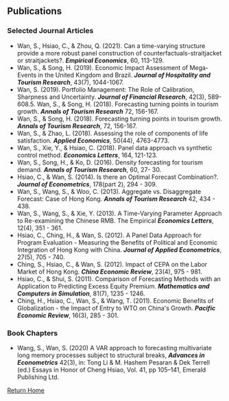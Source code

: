 ## Publications

### Selected Journal Articles

* Wan, S., Hsiao, C., & Zhou, Q. (2021). Can a time-varying structure provide a more robust panel construction of counterfactuals-straitjacket or straitjackets?. ***Empirical Economics***, 60, 113-129.
* Wan, S., & Song, H. (2019). Economic Impact Assessment of Mega-Events in the United Kingdom and Brazil. ***Journal of Hospitality and Tourism Research***, 43(7), 1044-1067.
* Wan, S. (2019). Portfolio Management: The Role of Calibration, Sharpness and Uncertainty. ***Journal of Financial Research***, 42(3), 589-608.5. Wan, S., & Song, H. (2018). Forecasting turning points in tourism growth. ***Annals of Tourism Research*** 72, 156-167.
* Wan, S., & Song, H. (2018). Forecasting turning points in tourism growth. ***Annals of Tourism Research***, 72, 156-167.
* Wan, S., & Zhao, L. (2018). Assessing the role of components of life satisfaction. ***Applied Economics***, 50(44), 4763-4773.
* Wan, S., Xie, Y., & Hsiao, C. (2018). Panel data approach vs synthetic control method. ***Economics Letters***, 164, 121-123.
* Wan, S., Song, H., & Ko, D. (2016). Density forecasting for tourism demand. ***Annals of Tourism Research***, 60, 27- 30.
* Hsiao, C., & Wan, S. (2014). Is there an Optimal Forecast Combination?. ***Journal of Econometrics***, 178(part 2), 294 - 309.
* Wan, S., Wang, S., & Woo, C. (2013). Aggregate vs. Disaggregate Forecast: Case of Hong Kong. ***Annals of Tourism Research*** 42, 434 - 438.
* Wan, S., Wang, S., & Xie, Y. (2013). A Time-Varying Parameter Approach to Re-examining the Chinese RMB. The Empirical ***Economics Letters***, 12(4), 351 - 361.
* Hsiao, C., Ching, H., & Wan, S. (2012). A Panel Data Approach for Program Evaluation - Measuring the Benefits of Political and Economic Integration of Hong Kong with China. ***Journal of Applied Econometrics***, 27(5), 705 - 740.
* Ching, S., Hsiao, C., & Wan, S. (2012). Impact of CEPA on the Labor Market of Hong Kong. ***China Economic Review***, 23(4), 975 - 981.
* Hsiao, C., & Shui, S. (2011). Comparison of Forecasting Methods with an Application to Predicting Excess Equity Premium. ***Mathematics and Computers in Simulation***, 81(7), 1235 - 1246.
* Ching, H., Hsiao, C., Wan, S., & Wang, T. (2011). Economic Benefits of Globalization - the Impact of Entry to WTO on China's Growth. ***Pacific Economic Review***, 16(3), 285 - 301.

### Book Chapters
* Wang, S., Wan, S. (2020) A VAR approach to forecasting multivariate long memory processes subject to structural breaks, ***Advances in Econometrics*** 42(3), in: Tong Li & M. Hashem Pesaran & Dek Terrell (ed.) Essays in Honor of Cheng Hsiao, Vol. 41, pp 105–141, Emerald Publishing Ltd.

[Return Home](index.md)
